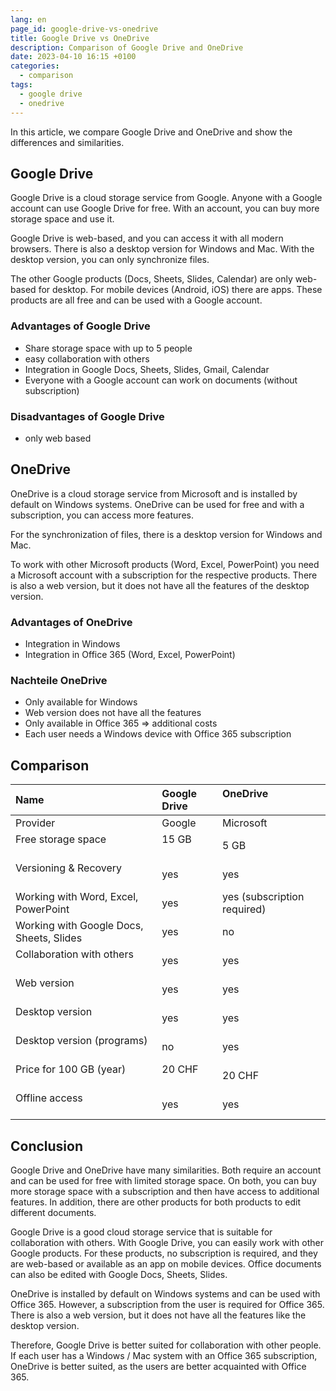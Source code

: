 ```yaml
---
lang: en
page_id: google-drive-vs-onedrive
title: Google Drive vs OneDrive
description: Comparison of Google Drive and OneDrive
date: 2023-04-10 16:15 +0100
categories:
  - comparison
tags:
  - google drive
  - onedrive
---
```


In this article, we compare Google Drive and OneDrive and show the differences and similarities.

## Google Drive

Google Drive is a cloud storage service from Google. Anyone with a Google account can use Google Drive for free. With an account, you can buy more storage space and use it.

Google Drive is web-based, and you can access it with all modern browsers. There is also a desktop version for Windows and Mac. With the desktop version, you can only synchronize files.

The other Google products (Docs, Sheets, Slides, Calendar) are only web-based for desktop. For mobile devices (Android, iOS) there are apps. These products are all free and can be used with a Google account.

### Advantages of Google Drive

- Share storage space with up to 5 people
- easy collaboration with others
- Integration in Google Docs, Sheets, Slides, Gmail, Calendar
- Everyone with a Google account can work on documents (without subscription)

### Disadvantages of Google Drive

- only web based

## OneDrive

OneDrive is a cloud storage service from Microsoft and is installed by default on Windows systems. OneDrive can be used for free and with a subscription, you can access more features.

For the synchronization of files, there is a desktop version for Windows and Mac.

To work with other Microsoft products (Word, Excel, PowerPoint) you need a Microsoft account with a subscription for the respective products. There is also a web version, but it does not have all the features of the desktop version.

### Advantages of OneDrive

- Integration in Windows
- Integration in Office 365 (Word, Excel, PowerPoint)

### Nachteile OneDrive

- Only available for Windows
- Web version does not have all the features
- Only available in Office 365 ⇒ additional costs
- Each user needs a Windows device with Office 365 subscription

## Comparison

| Name                                     | Google Drive | OneDrive                    |
|:---------------------------------------- |:------------ |:--------------------------- |
| Provider                                 | Google       | Microsoft                   |
| Free storage space                       | 15 GB        | 5 GB                        |
| Versioning & Recovery                    | yes          | yes                         |
| Working with Word, Excel, PowerPoint     | yes          | yes (subscription required) |
| Working with Google Docs, Sheets, Slides | yes          | no                          |
| Collaboration with others                | yes          | yes                         |
| Web version                              | yes          | yes                         |
| Desktop version                          | yes          | yes                         |
| Desktop version (programs)               | no           | yes                         |
| Price for 100 GB (year)                  | 20 CHF       | 20 CHF                      |
| Offline access                           | yes          | yes                         |

## Conclusion

Google Drive and OneDrive have many similarities. Both require an account and can be used for free with limited storage space. On both, you can buy more storage space with a subscription and then have access to additional features. In addition, there are other products for both products to edit different documents.

Google Drive is a good cloud storage service that is suitable for collaboration with others. With Google Drive, you can easily work with other Google products. For these products, no subscription is required, and they are web-based or available as an app on mobile devices. Office documents can also be edited with Google Docs, Sheets, Slides.

OneDrive is installed by default on Windows systems and can be used with Office 365. However, a subscription from the user is required for Office 365. There is also a web version, but it does not have all the features like the desktop version.

Therefore, Google Drive is better suited for collaboration with other people. If each user has a Windows / Mac system with an Office 365 subscription, OneDrive is better suited, as the users are better acquainted with Office 365.
